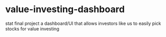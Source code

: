 # value-investing-dashboard
stat final project
a dashboard/UI that allows investors like us to easily pick stocks for value investing
